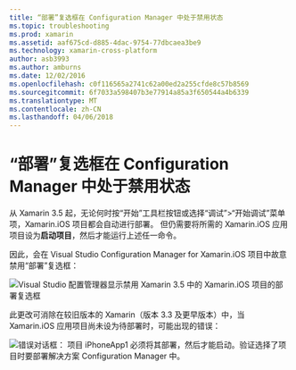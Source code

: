 ```yaml
---
title: “部署”复选框在 Configuration Manager 中处于禁用状态
ms.topic: troubleshooting
ms.prod: xamarin
ms.assetid: aaf675cd-d885-4dac-9754-77dbcaea3be9
ms.technology: xamarin-cross-platform
author: asb3993
ms.author: amburns
ms.date: 12/02/2016
ms.openlocfilehash: c0f116565a2741c62a00ed2a255cfde8c57b8569
ms.sourcegitcommit: 6f7033a598407b3e77914a85a3f650544a4b6339
ms.translationtype: MT
ms.contentlocale: zh-CN
ms.lasthandoff: 04/06/2018
---
```

# <a name="deploy-checkboxes-disabled-in-configuration-manager"></a>“部署”复选框在 Configuration Manager 中处于禁用状态

从 Xamarin 3.5 起，无论何时按“开始”工具栏按钮或选择“调试”>“开始调试”菜单项，Xamarin.iOS 项目都会自动进行部署。 但仍需要将所需的 Xamarin.iOS 应用项目设为**启动项目**，然后才能运行上述任一命令。

因此，会在 Visual Studio Configuration Manager for Xamarin.iOS 项目中故意禁用“部署”复选框：

![](deploy-checkboxes-images/configuration.png "Visual Studio 配置管理器显示禁用 Xamarin 3.5 中的 Xamarin.iOS 项目的部署复选框")

此更改可消除在较旧版本的 Xamarin（版本 3.3 及更早版本）中，当 Xamarin.iOS 应用项目尚未设为待部署时，可能出现的错误：

![](deploy-checkboxes-images/error.png "错误对话框： 项目 iPhoneApp1 必须将其部署，然后才能启动。验证选择了项目时要部署解决方案 Configuration Manager 中。")

